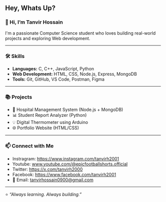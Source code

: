 ## Hey, Whats Up?

### 👋 Hi, I’m Tanvir Hossain 
I'm a passionate Computer Science student who loves building real-world projects and exploring Web development.

---

### 🛠️ Skills
- **Languages:** C, C++, JavaScript, Python
- **Web Development:** HTML, CSS, Node.js, Express, MongoDB
- **Tools:** Git, GitHub, VS Code, Postman, Figma

---

### 📚 Projects
- 🏥 Hospital Management System (Node.js + MongoDB)
- 📊 Student Report Analyzer (Python)
- 💡 Digital Thermometer using Arduino
- 🌐 Portfolio Website (HTML/CSS)

---

### 📫 Connect with Me
- Instragram: https://www.instagram.com/tanvirh2001
- Youtube: www.youtube.com/@epicfootballshorts.official
- Twitter: https://x.com/tanvirh2000
- Facebook: https://www.facebook.com/tanvirh2001
- 📧 Email: tanvirhossain0900@gmail.com

---

⭐ *“Always learning. Always building.”*

